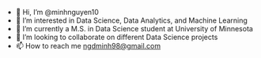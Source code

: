 - 👋 Hi, I’m @minhnguyen10
- 👀 I’m interested in Data Science, Data Analytics, and Machine Learning
- 🌱 I’m currently a M.S. in Data Science student at University of Minnesota
- 💞️ I’m looking to collaborate on different Data Science projects
- 📫 How to reach me ngdminh98@gmail.com

<!---
minhnguyen10/minhnguyen10 is a ✨ special ✨ repository because its `README.md` (this file) appears on your GitHub profile.
You can click the Preview link to take a look at your changes.
--->
